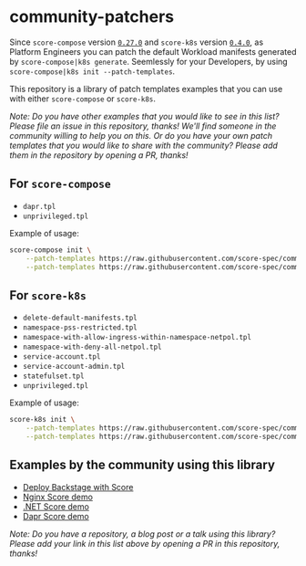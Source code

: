 # community-patchers

Since `score-compose` version [`0.27.0`](https://github.com/score-spec/score-compose/releases/tag/0.27.0) and `score-k8s` version [`0.4.0`](https://github.com/score-spec/score-k8s/releases/tag/0.4.0), as Platform Engineers you can patch the default Workload manifests generated by `score-compose|k8s generate`. Seemlessly for your Developers, by using `score-compose|k8s init --patch-templates`.

This repository is a library of patch templates examples that you can use with either `score-compose` or `score-k8s`.

_Note: Do you have other examples that you would like to see in this list? Please file an issue in this repository, thanks! We'll find someone in the community willing to help you on this. Or do you have your own patch templates that you would like to share with the community? Please add them in the repository by opening a PR, thanks!_

## For `score-compose`

- `dapr.tpl`
- `unprivileged.tpl`

Example of usage:
```bash
score-compose init \
    --patch-templates https://raw.githubusercontent.com/score-spec/community-patchers/refs/heads/main/score-compose/unprivileged.tpl \
    --patch-templates https://raw.githubusercontent.com/score-spec/community-patchers/refs/heads/main/score-compose/dapr.tpl
```

## For `score-k8s`

- `delete-default-manifests.tpl`
- `namespace-pss-restricted.tpl`
- `namespace-with-allow-ingress-within-namespace-netpol.tpl`
- `namespace-with-deny-all-netpol.tpl`
- `service-account.tpl`
- `service-account-admin.tpl`
- `statefulset.tpl`
- `unprivileged.tpl`

Example of usage:
```bash
score-k8s init \
    --patch-templates https://raw.githubusercontent.com/score-spec/community-patchers/refs/heads/main/score-k8s/unprivileged.tpl \
    --patch-templates https://raw.githubusercontent.com/score-spec/community-patchers/refs/heads/main/score-k8s/service-account.tpl
```

## Examples by the community using this library

- [Deploy Backstage with Score](https://medium.com/@mabenoit/deploy-backstage-with-score-45bb2d7c2d90)
- [Nginx Score demo](https://github.com/mathieu-benoit/nginx-score-demo)
- [.NET Score demo](https://github.com/mathieu-benoit/sail-sharp)
- [Dapr Score demo](https://github.com/mathieu-benoit/dapr-score-humanitec)

_Note: Do you have a repository, a blog post or a talk using this library? Please add your link in this list above by opening a PR in this repository, thanks!_
